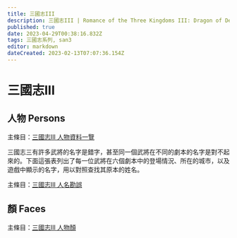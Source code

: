 ```yaml
---
title: 三國志III
description: 三國志III | Romance of the Three Kingdoms III: Dragon of Destiny
published: true
date: 2023-04-29T00:38:16.832Z
tags: 三國志系列, san3
editor: markdown
dateCreated: 2023-02-13T07:07:36.154Z
---
```


# 三國志III

## 人物 Persons

主條目：[三國志III 人物資料一覽](/遊戲/三國志III/人物資料)

三國志三有許多武將的名字是錯字，甚至同一個武將在不同的劇本的名字是對不起來的。下面這張表列出了每一位武將在六個劇本中的登場情況、所在的城市，以及遊戲中顯示的名字，用以對照查找其原本的姓名。

主條目：[三國志III 人名勘誤](/遊戲/三國志III/人名勘誤)

## 顏 Faces

主條目：[三國志III 人物顏](/遊戲/三國志III/人物顏)
